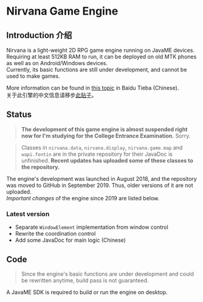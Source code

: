 # Nirvana Game Engine

## Introduction 介绍

Nirvana is a light-weight 2D RPG game engine running on JavaME devices. Requiring at least 512KB RAM to run, it can be deployed on old MTK phones as well as on Android/Windows devices.  
Currently, its basic functions are still under development, and cannot be used to make games.

More information can be found in [this topic](https://tieba.baidu.com/p/5905925560) in Baidu Tieba (Chinese).  
关于此引擎的中文信息请移步[此贴子](https://tieba.baidu.com/p/5905925560)。

## Status

> **The development of this game engine is almost suspended right now for I'm studying for the College Entrance Examination.** Sorry.

> Classes in `nirvana.data`, `nirvana.display`, `nirvana.game.map` and `wapi.fontin` are in the private repository for their JavaDoc is unfinished.
> **Recent updates has uploaded some of these classes to the repository.**

The engine's development was launched in August 2018, and the repository was moved to GitHub in September 2019. Thus, older versions of it are not uploaded.  
*Important changes* of the engine since 2019 are listed below.

### Latest version
* Separate `WindowElement` implementation from window control
* Rewrite the coordination control
* Add some JavaDoc for main logic (Chinese)

## Code

> Since the engine's basic functions are under development and could be rewritten anytime, build pass is not guaranteed.

A JavaME SDK is required to build or run the engine on desktop.
